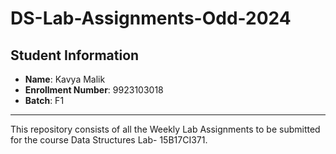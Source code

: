 # DS-Lab-Assignments-Odd-2024


## Student Information

- **Name**: Kavya Malik
- **Enrollment Number**: 9923103018
- **Batch**: F1

---

This repository consists of all the Weekly Lab Assignments to be submitted for the course Data Structures Lab- 15B17CI371.
